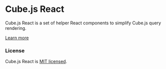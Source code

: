 # Cube.js React

Cube.js React is a set of helper React components to simplify Cube.js query rendering.

[Learn more](https://github.com/cube-js/cube.js#getting-started)

### License

Cube.js React is [MIT licensed](./LICENSE).